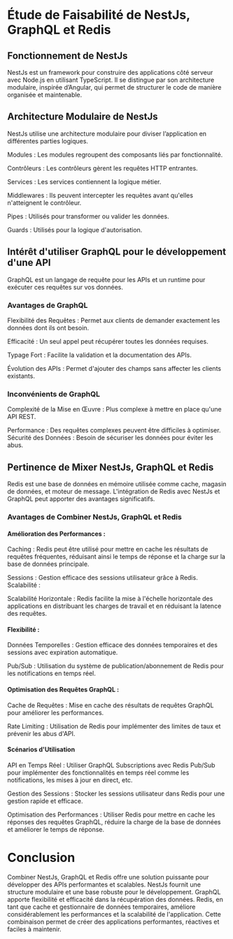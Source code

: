 # Étude de Faisabilité de NestJs, GraphQL et Redis

## Fonctionnement de NestJs

NestJs est un framework pour construire des applications côté serveur avec Node.js en utilisant TypeScript. Il se distingue par son architecture modulaire, inspirée d’Angular, qui permet de structurer le code de manière organisée et maintenable.

## Architecture Modulaire de NestJs

NestJs utilise une architecture modulaire pour diviser l’application en différentes parties logiques.

Modules : Les modules regroupent des composants liés par fonctionnalité.

Contrôleurs : Les contrôleurs gèrent les requêtes HTTP entrantes.

Services : Les services contiennent la logique métier.

Middlewares : Ils peuvent intercepter les requêtes avant qu'elles n'atteignent le contrôleur.

Pipes : Utilisés pour transformer ou valider les données.

Guards : Utilisés pour la logique d'autorisation.

## Intérêt d'utiliser GraphQL pour le développement d'une API

GraphQL est un langage de requête pour les APIs et un runtime pour exécuter ces requêtes sur vos données.

### Avantages de GraphQL

Flexibilité des Requêtes : Permet aux clients de demander exactement les données dont ils ont besoin.

Efficacité : Un seul appel peut récupérer toutes les données requises.

Typage Fort : Facilite la validation et la documentation des APIs.

Évolution des APIs : Permet d'ajouter des champs sans affecter les clients existants.

### Inconvénients de GraphQL

Complexité de la Mise en Œuvre : Plus complexe à mettre en place qu'une API REST.

Performance : Des requêtes complexes peuvent être difficiles à optimiser.
Sécurité des Données : Besoin de sécuriser les données pour éviter les abus.

## Pertinence de Mixer NestJs, GraphQL et Redis

Redis est une base de données en mémoire utilisée comme cache, magasin de données, et moteur de message. L'intégration de Redis avec NestJs et GraphQL peut apporter des avantages significatifs.

### Avantages de Combiner NestJs, GraphQL et Redis

#### Amélioration des Performances :

Caching : Redis peut être utilisé pour mettre en cache les résultats de requêtes fréquentes, réduisant ainsi le temps de réponse et la charge sur la base de données principale.

Sessions : Gestion efficace des sessions utilisateur grâce à Redis.
Scalabilité :

Scalabilité Horizontale : Redis facilite la mise à l'échelle horizontale des applications en distribuant les charges de travail et en réduisant la latence des requêtes.

#### Flexibilité :

Données Temporelles : Gestion efficace des données temporaires et des sessions avec expiration automatique.

Pub/Sub : Utilisation du système de publication/abonnement de Redis pour les notifications en temps réel.

#### Optimisation des Requêtes GraphQL :

Cache de Requêtes : Mise en cache des résultats de requêtes GraphQL pour améliorer les performances.

Rate Limiting : Utilisation de Redis pour implémenter des limites de taux et prévenir les abus d'API.

#### Scénarios d'Utilisation

API en Temps Réel : Utiliser GraphQL Subscriptions avec Redis Pub/Sub pour implémenter des fonctionnalités en temps réel comme les notifications, les mises à jour en direct, etc.

Gestion des Sessions : Stocker les sessions utilisateur dans Redis pour une gestion rapide et efficace.

Optimisation des Performances : Utiliser Redis pour mettre en cache les réponses des requêtes GraphQL, réduire la charge de la base de données et améliorer le temps de réponse.

# Conclusion

Combiner NestJs, GraphQL et Redis offre une solution puissante pour développer des APIs performantes et scalables. NestJs fournit une structure modulaire et une base robuste pour le développement. GraphQL apporte flexibilité et efficacité dans la récupération des données. Redis, en tant que cache et gestionnaire de données temporaires, améliore considérablement les performances et la scalabilité de l'application. Cette combinaison permet de créer des applications performantes, réactives et faciles à maintenir.

